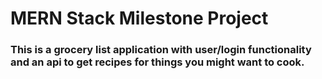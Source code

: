 # **MERN Stack Milestone Project** 
### This is a grocery list application with user/login functionality and an api to get recipes for things you might want to cook.
